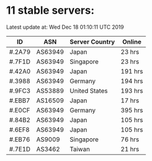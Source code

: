 # 11 stable servers:

Latest update at: Wed Dec 18 01:10:11 UTC 2019

| ID | ASN | Server Country | Online |
| -- | --- | -------------- | ------ |
| #.2A79 | AS63949 | Japan | 23 hrs |
| #.7F1D | AS63949 | Singapore | 23 hrs |
| #.42A0 | AS63949 | Japan | 191 hrs |
| #.3988 | AS63949 | Germany | 194 hrs |
| #.9FC3 | AS53889 | United States | 193 hrs |
| #.EBB7 | AS16509 | Japan | 17 hrs |
| #.E0CF | AS63949 | Germany | 395 hrs |
| #.84B2 | AS63949 | Japan | 105 hrs |
| #.6EF8 | AS63949 | Japan | 105 hrs |
| #.EB76 | AS9009 | Singapore | 76 hrs |
| #.7E1D | AS3462 | Taiwan | 21 hrs |

